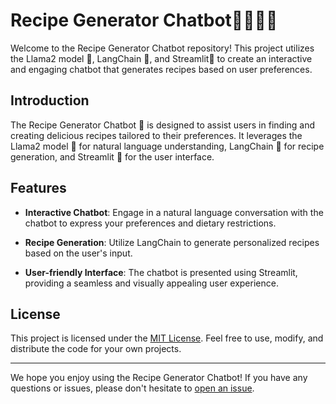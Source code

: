 # Recipe Generator Chatbot🧑🏼‍🍳🥑

Welcome to the Recipe Generator Chatbot repository! This project utilizes the Llama2 model 🦙, LangChain 🔗, and Streamlit👑 to create an interactive and engaging chatbot that generates recipes based on user preferences.

## Introduction

The Recipe Generator Chatbot 🤖 is designed to assist users in finding and creating delicious recipes tailored to their preferences. It leverages the Llama2 model 🦙 for natural language understanding, LangChain 🔗 for recipe generation, and Streamlit 👑 for the user interface.

## Features

- **Interactive Chatbot**: Engage in a natural language conversation with the chatbot to express your preferences and dietary restrictions.
  
- **Recipe Generation**: Utilize LangChain to generate personalized recipes based on the user's input.

- **User-friendly Interface**: The chatbot is presented using Streamlit, providing a seamless and visually appealing user experience.


## License

This project is licensed under the [MIT License](LICENSE). Feel free to use, modify, and distribute the code for your own projects.

---

We hope you enjoy using the Recipe Generator Chatbot! If you have any questions or issues, please don't hesitate to [open an issue](https://github.com/your-username/recipe-generator-chatbot/issues).
